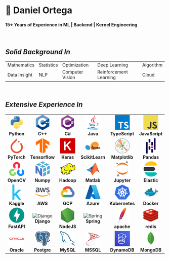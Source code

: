 <!-- Header -->
# 👋 Daniel Ortega
#### 15+ Years of Experience in ML | Backend | Kernel Engineering

<br>

## *Solid Background In*
<table>
  <tr>
    <td>Mathematics</td>
    <td>Statistics</td>
    <td>Optimization</td>
    <td>Deep Learning</td>
    <td>Algorithm</td>
  </tr>
  <tr>    
    <td>Data Insight</td>
    <td>NLP</td>
    <td>Computer Vision</td>
    <td>Reinforcement Learning</td>
    <td>Cloud</td>
  </tr>
</table>

<br>

## *Extensive Experience In*

<table>
  <tr>
    <td align="center" width="96">
        <img src="https://raw.githubusercontent.com/devicons/devicon/master/icons/python/python-original.svg" width="48" height="48" alt="Python" />
        <br><b>Python</br>
    </td>
    <td align="center" width="96">
        <img src="https://raw.githubusercontent.com/devicons/devicon/master/icons/cplusplus/cplusplus-original.svg" width="48" height="48" alt="C++" />
        <br><b>C++</br>
    </td>
    <td align="center" width="96">
        <img src="https://raw.githubusercontent.com/devicons/devicon/master/icons/csharp/csharp-original.svg" width="48" height="48" alt="CSharp" />
      <br><b>C#</br>
    </td>
    <td align="center" width="96">
        <img src="https://raw.githubusercontent.com/devicons/devicon/master/icons/java/java-original.svg" width="48" height="48" alt="Java" />
        <br><b>Java</br>
    </td>
    <td align="center" width="96">
        <img src="https://raw.githubusercontent.com/devicons/devicon/master/icons/typescript/typescript-original.svg" width="48" height="48" alt="TypeScript" />
      <br><b>TypeScript</br>
    </td>
    <td align="center" width="96">
        <img src="https://raw.githubusercontent.com/devicons/devicon/master/icons/javascript/javascript-original.svg" width="48" height="48" alt="JavaScript" />
      <br><b>JavaScript</br>
    </td>
  </tr>
  <tr>
    <td align="center" width="96">
        <img src="https://raw.githubusercontent.com/devicons/devicon/master/icons/pytorch/pytorch-original.svg" width="48" height="48" alt="PyTorch" />
      <br><b>PyTorch</br>
    </td>
    <td align="center" width="96">
        <img src="https://raw.githubusercontent.com/devicons/devicon/master/icons/tensorflow/tensorflow-original.svg" width="48" height="48" alt="Tensorflow" />
      <br><b>Tensorflow</br>
    </td>
    <td align="center" width="96">
        <img src="https://raw.githubusercontent.com/devicons/devicon/master/icons/keras/keras-original.svg" width="48" height="48" alt="Keras" />
      <br><b>Keras</br>
    </td>
    <td align="center" width="96">
        <img src="https://raw.githubusercontent.com/devicons/devicon/master/icons/scikitlearn/scikitlearn-original.svg" width="48" height="48" alt="ScikitLearn" />
      <br><b>ScikitLearn</br>
    </td>
    <td align="center" width="96">
        <img src="https://raw.githubusercontent.com/devicons/devicon/master/icons/matplotlib/matplotlib-original.svg" width="48" height="48" alt="Matplotlib" />
      <br><b>Matplotlib</br>
    </td>
    <td align="center" width="96">
        <img src="https://raw.githubusercontent.com/devicons/devicon/master/icons/pandas/pandas-original.svg" width="48" height="48" alt="Pandas" />
      <br><b>Pandas</br>
    </td>
  </tr>
  <tr>
    <td align="center" width="96">
        <img src="https://raw.githubusercontent.com/devicons/devicon/master/icons/opencv/opencv-original.svg" width="48" height="48" alt="OpenCV" />
      <br><b>OpenCV</br>
    </td>
    <td align="center" width="96">
        <img src="https://raw.githubusercontent.com/devicons/devicon/master/icons/numpy/numpy-original.svg" width="48" height="48" alt="Numpy" />
      <br><b>Numpy</br>
    </td>
    <td align="center" width="96">
        <img src="https://raw.githubusercontent.com/devicons/devicon/master/icons/hadoop/hadoop-original.svg" width="48" height="48" alt="Hadoop" />
      <br><b>Hadoop</br>
    </td>
    <td align="center" width="96">
        <img src="https://raw.githubusercontent.com/devicons/devicon/master/icons/matlab/matlab-original.svg" width="48" height="48" alt="Matlab" />
      <br><b>Matlab</br>
    </td>
    <td align="center" width="96">
        <img src="https://raw.githubusercontent.com/devicons/devicon/master/icons/jupyter/jupyter-original.svg" width="48" height="48" alt="Jupyter" />
      <br><b>Jupyter</br>
    </td>
    <td align="center" width="96">
        <img src="https://raw.githubusercontent.com/devicons/devicon/master/icons/elasticsearch/elasticsearch-original.svg" width="48" height="48" alt="Elastic" />
      <br><b>Elastic</br>
    </td>
  </tr>        
  <tr>
    <td align="center" width="96">
        <img src="https://raw.githubusercontent.com/devicons/devicon/master/icons/kaggle/kaggle-original.svg" width="48" height="48" alt="Kaggle" />
      <br><b>Kaggle</br>
    </td>
    <td align="center" width="96">
        <img src="https://raw.githubusercontent.com/devicons/devicon/master/icons/amazonwebservices/amazonwebservices-original-wordmark.svg" width="48" height="48" alt="AWS" />
      <br><b>AWS</br>
    </td>
    <td align="center" width="96">
        <img src="https://raw.githubusercontent.com/devicons/devicon/master/icons/googlecloud/googlecloud-original.svg" width="48" height="48" alt="GCP" />
      <br><b>GCP</br>
    </td>
    <td align="center" width="96">
        <img src="https://raw.githubusercontent.com/devicons/devicon/master/icons/azure/azure-original.svg" width="48" height="48" alt="Azure" />
      <br><b>Azure</br>
    </td>
    <td align="center" width="96">
        <img src="https://raw.githubusercontent.com/devicons/devicon/master/icons/kubernetes/kubernetes-original.svg" width="48" height="48" alt="Lambda" />
      <br><b>Kubernetes</br>
    </td>
    <td align="center" width="96">
        <img src="https://raw.githubusercontent.com/devicons/devicon/master/icons/docker/docker-original.svg" width="48" height="48" alt="Docker" />
      <br><b>Docker</br>
    </td>
  </tr>
  <tr>
    <td align="center" width="96">
        <img src="https://raw.githubusercontent.com/devicons/devicon/master/icons/fastapi/fastapi-original.svg" width="48" height="48" alt="DevOps" />
      <br><b>FastAPI</br>
    </td>
    <td align="center" width="96">
        <img src="https://cdn.worldvectorlogo.com/logos/django.svg" width="48" height="48" alt="Django" />
      <br><b>Django</br>
    </td>
    <td align="center" width="96">
        <img src="https://raw.githubusercontent.com/devicons/devicon/master/icons/nodejs/nodejs-original.svg" width="48" height="48" alt="NodeJS" />
      <br><b>NodeJS</br>
    </td>    
    <td align="center" width="96">
        <img src="https://www.vectorlogo.zone/logos/springio/springio-icon.svg" width="48" height="48" alt="Spring" />
      <br><b>Spring</br>
    </td>
    <td align="center" width="96">
        <img src="https://raw.githubusercontent.com/devicons/devicon/master/icons/apache/apache-original.svg" width="48" height="48" alt="MongoDB" />
      <br><b>apache</br>
    </td>
    <td align="center" width="96">
        <img src="https://raw.githubusercontent.com/devicons/devicon/master/icons/redis/redis-original.svg" width="48" height="48" alt="NestJS" />
      <br><b>redis</br>
    </td>        
  </tr>
  <tr>
    <td align="center" width="96">
        <img src="https://raw.githubusercontent.com/devicons/devicon/master/icons/oracle/oracle-original.svg" width="48" height="48" alt="Oracle" />
      <br><b>Oracle</br>
    </td>
    <td align="center" width="96">
        <img src="https://raw.githubusercontent.com/devicons/devicon/master/icons/postgresql/postgresql-original.svg" width="48" height="48" alt="Postgre" />
      <br><b>Postgre</br>
    </td>
    <td align="center" width="96">
        <img src="https://raw.githubusercontent.com/devicons/devicon/master/icons/mysql/mysql-original.svg" width="48" height="48" alt="MySQL" />
      <br><b>MySQL</br>
    </td>
    <td align="center" width="96">
        <img src="https://raw.githubusercontent.com/devicons/devicon/master/icons/microsoftsqlserver/microsoftsqlserver-original.svg" width="48" height="48" alt="MSSQL" />
      <br><b>MSSQL</br>
    </td>
    <td align="center" width="96">
        <img src="https://raw.githubusercontent.com/devicons/devicon/master/icons/dynamodb/dynamodb-original.svg" width="48" height="48" alt="DynamoDB" />
      <br><b>DynamoDB</br>
    </td>
    <td align="center" width="96">
        <img src="https://raw.githubusercontent.com/devicons/devicon/master/icons/mongodb/mongodb-original.svg" width="48" height="48" alt="MongoDB" />
      <br><b>MongoDB</br>
    </td>    
  </tr>
</table>
